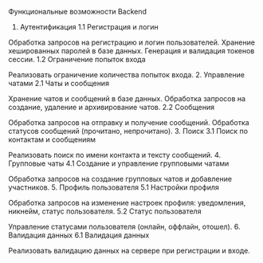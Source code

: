 Функциональные возможности Backend
1. Аутентификация
1.1 Регистрация и логин

Обработка запросов на регистрацию и логин пользователей.
Хранение хешированных паролей в базе данных.
Генерация и валидация токенов сессии.
1.2 Ограничение попыток входа

Реализовать ограничение количества попыток входа.
2. Управление чатами
2.1 Чаты и сообщения

Хранение чатов и сообщений в базе данных.
Обработка запросов на создание, удаление и архивирование чатов.
2.2 Сообщения

Обработка запросов на отправку и получение сообщений.
Обработка статусов сообщений (прочитано, непрочитано).
3. Поиск
3.1 Поиск по контактам и сообщениям

Реализовать поиск по имени контакта и тексту сообщений.
4. Групповые чаты
4.1 Создание и управление групповыми чатами

Обработка запросов на создание групповых чатов и добавление участников.
5. Профиль пользователя
5.1 Настройки профиля

Обработка запросов на изменение настроек профиля: уведомления, никнейм, статус пользователя.
5.2 Статус пользователя

Управление статусами пользователя (онлайн, оффлайн, отошел).
6. Валидация данных
6.1 Валидация данных

Реализовать валидацию данных на сервере при регистрации и входе.
